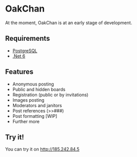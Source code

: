# OakChan
At the moment, OakChan is at an early stage of development. 

## Requirements
* [PostgreSQL](https://www.postgresql.org/)
* [.Net 6](https://dotnet.microsoft.com/)
## Features
- Anonymous posting
- Public and hidden boards
- Registration (public or by invitations)
- Images posting
- Moderators and janitors
- Post references (>>###)
- Post formatting [WIP]
- Further more
## Try it!
You can try it on http://185.242.84.5

